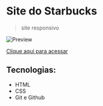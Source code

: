 # Site do Starbucks
> site responsivo

![Preview](./.github/preview.png)

[Clique aqui para acessar](https://rafael-damasceno.github.io/Starbucks/)

## Tecnologias:

- HTML
- CSS
- Git e Github